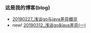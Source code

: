 ### 这是我的博客(blog)

+  [20190227_浅谈go与java差异概览](./2019/20190227_浅谈go与java差异概览.md)
+ new! [20190312_浅谈go&java差异(一)](./2019/20190312_浅谈go&java差异(一).md)